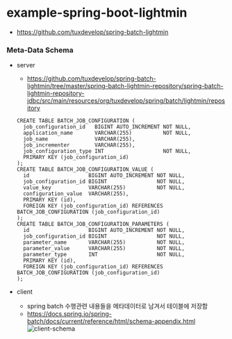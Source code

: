 # example-spring-boot-lightmin

- https://github.com/tuxdevelop/spring-batch-lightmin


### Meta-Data Schema
- server
  - https://github.com/tuxdevelop/spring-batch-lightmin/tree/master/spring-batch-lightmin-repository/spring-batch-lightmin-repository-jdbc/src/main/resources/org/tuxdevelop/spring/batch/lightmin/repository
  ```
  CREATE TABLE BATCH_JOB_CONFIGURATION (
    job_configuration_id   BIGINT AUTO_INCREMENT NOT NULL,
    application_name       VARCHAR(255)          NOT NULL,
    job_name               VARCHAR(255),
    job_incrementer        VARCHAR(255),
    job_configuration_type INT                   NOT NULL,
    PRIMARY KEY (job_configuration_id)
  );
  CREATE TABLE BATCH_JOB_CONFIGURATION_VALUE (
    id                   BIGINT AUTO_INCREMENT NOT NULL,
    job_configuration_id BIGINT                NOT NULL,
    value_key            VARCHAR(255)          NOT NULL,
    configuration_value  VARCHAR(255),
    PRIMARY KEY (id),
    FOREIGN KEY (job_configuration_id) REFERENCES BATCH_JOB_CONFIGURATION (job_configuration_id)
  );
  CREATE TABLE BATCH_JOB_CONFIGURATION_PARAMETERS (
    id                   BIGINT AUTO_INCREMENT NOT NULL,
    job_configuration_id BIGINT                NOT NULL,
    parameter_name       VARCHAR(255)          NOT NULL,
    parameter_value      VARCHAR(255)          NOT NULL,
    parameter_type       INT                   NOT NULL,
    PRIMARY KEY (id),
    FOREIGN KEY (job_configuration_id) REFERENCES BATCH_JOB_CONFIGURATION (job_configuration_id)
  );
  ```

- client
  - spring batch 수행관련 내용들을 메타데이터로 남겨서 테이블에 저장함
  - https://docs.spring.io/spring-batch/docs/current/reference/html/schema-appendix.html
    ![client-schema](https://docs.spring.io/spring-batch/docs/current/reference/html/images/meta-data-erd.png)
    
